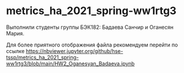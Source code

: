 # metrics_ha_2021_spring-ww1rtg3
Выполнили студенты группы БЭК182: Бадаева Санчир и Оганесян Мария. 

Для более приятного отображения файла рекомендуем перейти по ссылке https://nbviewer.jupyter.org/github/hse-tssp/metrics_ha_2021_spring-ww1rtg3/blob/main/HW2_Oganesyan_Badaeva.ipynb
